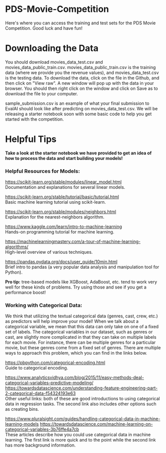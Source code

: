 # PDS-Movie-Competition

Here's where you can access the training and test sets for the PDS Movie Competition. Good luck and have fun!

# Downloading the Data

You should download movies_data_test.csv and movies_data_public_train.csv. movies_data_public_train.csv is the training data (where we provide you the revenue values), and movies_data_test.csv is the testing data. To download the data, click on the file in the Github, and then click on "View raw". A new window will pop up with the data in your browser. You should then right click on the window and click on Save as to download the file to your computer. 

sample_submission.csv is an example of what your final submission to EvalAI should look like after predicting on movies_data_test.csv. We will be releasing a starter notebook soon with some basic code to help you get started with the competition.

# Helpful Tips

**Take a look at the starter notebook we have provided to get an idea of how to process the data and start building your models!**

### Helpful Resources for Models:

https://scikit-learn.org/stable/modules/linear_model.html   
Documentation and explanations for several linear models. 

https://scikit-learn.org/stable/tutorial/basic/tutorial.html   
Basic machine learning tutorial using scikit-learn.

https://scikit-learn.org/stable/modules/neighbors.html   
Explanation for the nearest-neighbors algorithm. 

https://www.kaggle.com/learn/intro-to-machine-learning   
Hands-on programming tutorial for machine learning.

https://machinelearningmastery.com/a-tour-of-machine-learning-algorithms/   
High-level overview of various techniques.

https://pandas.pydata.org/docs/user_guide/10min.html   
Brief intro to pandas (a very popular data analysis and manipulation tool for Python).

**Pro tip:** tree-based models like XGBoost, AdaBoost, etc. tend to work very well for these kinds of problems. Try using those and see if you get a performance boost!

### Working with Categorical Data:

We think that utilizing the textual categorical data (genres, cast, crew, etc.) as predictors will help improve your model! When we talk about a categorical variable, we mean that this data can only take on one of a fixed set of labels. The categorical variables in our dataset, such as genres or cast, are slightly more complicated in that they can take on multiple labels for each movie. For instance, there can be multiple genres for a particular movie, but these genres come from a fixed set of genres. There are multiple ways to approach this problem, which you can find in the links below. 

https://pbpython.com/categorical-encoding.html   
Guide to categorical encoding.

https://www.analyticsvidhya.com/blog/2015/11/easy-methods-deal-categorical-variables-predictive-modeling/
https://towardsdatascience.com/understanding-feature-engineering-part-2-categorical-data-f54324193e63   
Other useful links: both of these are good introductions to using categorical data in regression tasks. The second link also includes other options such as creating bins.

https://www.pluralsight.com/guides/handling-categorical-data-in-machine-learning-models
https://towardsdatascience.com/machine-learning-on-categorical-variables-3b76ffe4a7cb   
These articles describe how you could use categorical data in machine learning. The first link is more quick and to the point while the second link has more background information.


